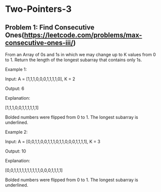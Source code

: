 # Two-Pointers-3

## Problem 1: Find Consecutive Ones(https://leetcode.com/problems/max-consecutive-ones-iii/)
 
From an Array of 0s and 1s in which we may change up to K values from 0 to 1.
Return the length of the longest  subarray that contains only 1s. 

Example 1:

Input: A = [1,1,1,0,0,0,1,1,1,1,0], K = 2

Output: 6

Explanation: 

[1,1,1,0,0,1,1,1,1,1,1]

Bolded numbers were flipped from 0 to 1.  The longest subarray is underlined.

Example 2:

Input: A = [0,0,1,1,0,0,1,1,1,0,1,1,0,0,0,1,1,1,1], K = 3

Output: 10

Explanation: 

[0,0,1,1,1,1,1,1,1,1,1,1,0,0,0,1,1,1,1]

Bolded numbers were flipped from 0 to 1.  The longest subarray is underlined.
